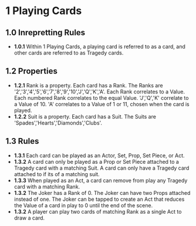 # 1 Playing Cards

## 1.0 Inrepretting Rules
* **1.0.1** Within 1 Playing Cards, a playing card is referred to as a card, and other cards are referred to as Tragedy cards. 

## 1.2 Properties
* **1.2.1** Rank is a property.  Each card has a Rank.  The Ranks are '2','3','4','5','6','7','8','9','10','J','Q','K','A'.  Each Rank correlates to a Value.  Each numbered Rank correlates to the equal Value.  'J','Q','K' correlate to a Value of 10.  'A' correlates to a Value of 1 or 11, chosen when the card is played.
* **1.2.2** Suit is a property.  Each card has a Suit.  The Suits are 'Spades','Hearts','Diamonds','Clubs'.

## 1.3 Rules
* **1.3.1** Each card can be played as an Actor, Set, Prop, Set Piece, or Act.
* **1.3.2** A card can only be played as a Prop or Set Piece attached to a Tragedy card with a matching Suit.  A card can only have a Tragedy card attached to if its of a matching suit.
* **1.3.3** When played as an Act, a card can remove from play any Tragedy card with a matching Rank.
* **1.3.2** The Joker has a Rank of 0.  The Joker can have two Props attached instead of one.  The Joker can be tapped to create an Act that reduces the Value of a card in play to 0 until the end of the scene.
* **1.3.2** A player can play two cards of matching Rank as a single Act to draw a card.